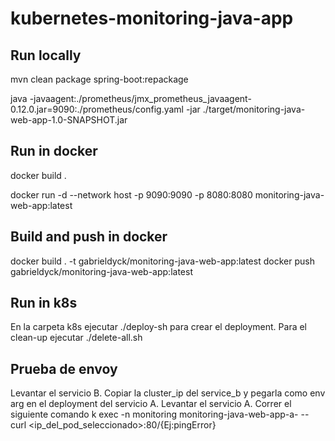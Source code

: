 # kubernetes-monitoring-java-app


## Run locally

mvn clean package spring-boot:repackage

java -javaagent:./prometheus/jmx_prometheus_javaagent-0.12.0.jar=9090:./prometheus/config.yaml -jar ./target/monitoring-java-web-app-1.0-SNAPSHOT.jar



## Run in docker

docker build .

docker run -d --network host -p 9090:9090 -p 8080:8080 monitoring-java-web-app:latest


## Build and push in docker
docker build . -t  gabrieldyck/monitoring-java-web-app:latest
docker push gabrieldyck/monitoring-java-web-app:latest


## Run in k8s

En la carpeta k8s ejecutar ./deploy-sh para crear el deployment. Para el clean-up ejecutar ./delete-all.sh










## Prueba de envoy

Levantar el servicio B.
Copiar la cluster_ip del service_b y pegarla como env arg en el deployment del servicio A. 
Levantar el servicio A.
Correr el siguiente comando
k exec -n monitoring monitoring-java-web-app-a-<saraza> -- curl <ip_del_pod_seleccionado>:80/<algun-endpoint>{Ej:pingError}

